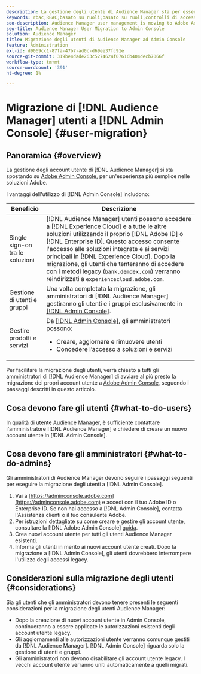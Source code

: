 ```yaml
---
description: La gestione degli utenti di Audience Manager sta per essere trasferita a Adobe Admin Console. Questo articolo spiega cosa devi fare per prepararti alla migrazione degli utenti e cosa cambierà una volta completata la migrazione.
keywords: rbac;RBAC;basato su ruoli;basato su ruoli;controlli di accesso basati su ruoli
seo-description: Audience Manager user management is moving to Adobe Admin Console. This article explains what you need to do to prepare for user migration, and what will change once the migration is complete.
seo-title: Audience Manager User Migration to Admin Console
solution: Audience Manager
title: Migrazione degli utenti di Audience Manager ad Admin Console
feature: Administration
exl-id: d9069cc1-87fa-47b7-ad0c-d69ee37fc91e
source-git-commit: 319be4dade263c5274624f07616b404decb7066f
workflow-type: tm+mt
source-wordcount: '391'
ht-degree: 1%

---
```


# Migrazione di [!DNL Audience Manager] utenti a [!DNL Admin Console] {#user-migration}

## Panoramica {#overview}

La gestione degli account utente di [!DNL Audience Manager] si sta spostando su [Adobe Admin Console](https://helpx.adobe.com/it/enterprise/using/admin-console.html), per un&#39;esperienza più semplice nelle soluzioni Adobe.

I vantaggi dell&#39;utilizzo di [!DNL Admin Console] includono:

| Beneficio | Descrizione |
|---|---|
| Single sign-on tra le soluzioni | [!DNL Audience Manager] utenti possono accedere a [!DNL Experience Cloud] e a tutte le altre soluzioni utilizzando il proprio [!DNL Adobe ID] o [!DNL Enterprise ID]. Questo accesso consente l&#39;accesso alle soluzioni integrate e ai servizi principali in [!DNL Experience Cloud]. Dopo la migrazione, gli utenti che tenteranno di accedere con i metodi legacy (`bank.demdex.com`) verranno reindirizzati a `experiencecloud.adobe.com`. |
| Gestione di utenti e gruppi | Una volta completata la migrazione, gli amministratori di [!DNL Audience Manager] gestiranno gli utenti e i gruppi esclusivamente in [[!DNL Admin Console]](https://adminconsole.adobe.com/enterprise/). |
| Gestire prodotti e servizi | Da [[!DNL Admin Console]](https://adminconsole.adobe.com/enterprise/), gli amministratori possono: <ul><li>Creare, aggiornare e rimuovere utenti</li><li>Concedere l’accesso a soluzioni e servizi</li></ul> |

Per facilitare la migrazione degli utenti, verrà chiesto a tutti gli amministratori di [!DNL Audience Manager] di avviare al più presto la migrazione dei propri account utente a [Adobe Admin Console](https://helpx.adobe.com/it/enterprise/using/admin-console.html), seguendo i passaggi descritti in questo articolo.

## Cosa devono fare gli utenti {#what-to-do-users}

In qualità di utente Audience Manager, è sufficiente contattare l&#39;amministratore [!DNL Audience Manager] e chiedere di creare un nuovo account utente in [!DNL Admin Console].

## Cosa devono fare gli amministratori {#what-to-do-admins}

Gli amministratori di Audience Manager devono seguire i passaggi seguenti per eseguire la migrazione degli utenti a [!DNL Admin Console].

1. Vai a [https://adminconsole.adobe.com](https://adminconsole.adobe.com) e accedi con il tuo Adobe ID o Enterprise ID. Se non hai accesso a [!DNL Admin Console], contatta l&#39;Assistenza clienti o il tuo consulente Adobe.
2. Per istruzioni dettagliate su come creare e gestire gli account utente, consultare la [!DNL Adobe Admin Console] [guida](https://helpx.adobe.com/it/enterprise/admin-guide.html/enterprise/using/users.ug.html).
3. Crea nuovi account utente per tutti gli utenti Audience Manager esistenti.
4. Informa gli utenti in merito ai nuovi account utente creati. Dopo la migrazione a [!DNL Admin Console], gli utenti dovrebbero interrompere l&#39;utilizzo degli accessi legacy.

## Considerazioni sulla migrazione degli utenti {#considerations}

Sia gli utenti che gli amministratori devono tenere presenti le seguenti considerazioni per la migrazione degli utenti Audience Manager:

* Dopo la creazione di nuovi account utente in Admin Console, continueranno a essere applicate le autorizzazioni esistenti degli account utente legacy.
* Gli aggiornamenti alle autorizzazioni utente verranno comunque gestiti da [!DNL Audience Manager]. [!DNL Admin Console] riguarda solo la gestione di utenti e gruppi.
* Gli amministratori non devono disabilitare gli account utente legacy. I vecchi account utente verranno uniti automaticamente a quelli migrati.
